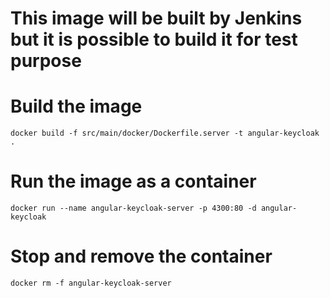 # This image will be built by Jenkins but it is possible to build it for test purpose

# Build the image

`docker build -f src/main/docker/Dockerfile.server -t angular-keycloak .`

# Run the image as a container

`docker run --name angular-keycloak-server -p 4300:80 -d angular-keycloak`

# Stop and remove the container

`docker rm -f angular-keycloak-server`
